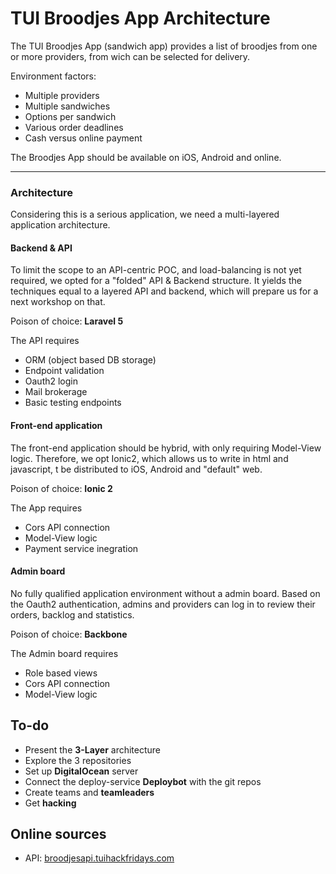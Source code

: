 # TUI Broodjes App Architecture	
The TUI Broodjes App (sandwich app) provides a list of broodjes from one or more providers, from wich can be selected for delivery.

Environment factors:

-	Multiple providers
-	Multiple sandwiches
-	Options per sandwich
-	Various order deadlines
-	Cash versus online payment

The Broodjes App should be available on iOS, Android and online.

---

### Architecture
Considering this is a serious application, we need a multi-layered application architecture.

#### Backend & API
To limit the scope to an API-centric POC, and load-balancing is not yet required, we opted for a "folded" API & Backend structure.
It yields the techniques equal to a layered API and backend, which will prepare us for a next workshop on that.

Poison of choice: **Laravel 5**

The API requires

-	ORM (object based DB storage)
-	Endpoint validation
-	Oauth2 login
-	Mail brokerage
-	Basic testing endpoints

#### Front-end application
The front-end application should be hybrid, with only requiring Model-View logic. Therefore, we opt Ionic2, which allows us to write in html and javascript, t be distributed to iOS, Android and "default" web.

Poison of choice: **Ionic 2**

The App requires

-	Cors API connection
-	Model-View logic
-	Payment service inegration

#### Admin board
No fully qualified application environment without a admin board. Based on the Oauth2 authentication, admins and providers can log in to review their orders, backlog and statistics.

Poison of choice: **Backbone**

The Admin board requires

-	Role based views
-	Cors API connection
-	Model-View logic



## To-do

-	Present the **3-Layer** architecture
-	Explore the 3 repositories
-	Set up **DigitalOcean** server
-	Connect the deploy-service **Deploybot** with the git repos
-	Create teams and **teamleaders**
-	Get **hacking**

## Online sources

- API: [broodjesapi.tuihackfridays.com](http://broodjesapi.tuihackfridays.com)